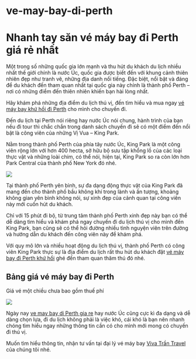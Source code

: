 # ve-may-bay-di-perth
<h1>Nhanh tay săn vé máy bay đi Perth giá rẻ nhất</h1>

Một trong số những quốc gia lớn mạnh và thu hút du khách du lịch nhiều nhất thế giới chính là nước Úc, quốc gia được biết đến với khung cảnh thiên nhiên đẹp như tranh vẽ, những địa danh nổi tiếng. Đặc biệt, nổi bật và đáng để du khách đến tham quan nhất tại quốc gia này chính là thành phố Perth – nơi có những điểm đến thiên nhiên khiến bạn hài lòng nhất.

Hãy khám phá những địa điểm du lịch thú vị, đến tìm hiểu và mua ngay <a href = "http://vivatrantravel.vn/ve-may-bay-di-perth.html">vé máy bay khứ hồi đi Perth</a> cho mình cho chuyến đi.

Đến du lịch tại Perth nói riêng hay nước Úc nói chung, hành trình của bạn nếu đi tour thì chắc chắn trong danh sách chuyến đi sẽ có một điểm đến nổi bật là công viên của những Vị Vua – King Park.

Nằm trong thành phố Perth của phía tây nước Úc, King Park là một công viên rộng lớn với hơn 400 hecta, sở hữu bộ sưu tập khổng lồ của các loại thực vật và những loài chim, có thể nói, hiện tại, King Park so ra còn lớn hơn Park Central của thành phố New York đó nhé.

<img src = "https://vemaybaychinaairlines.com/wp-content/uploads/2017/04/ve-may-bay-di-Perth.jpg" />

Tại thành phố Perth yên bình, sự đa dạng động thực vật của King Park đã mang đến cho thành phố bầu không khí trong lành và ấn tượng, khoảng không gian yên bình không nói, sự xinh đẹp của cảnh quan tại công viên này mới cuốn hút du khách.

Chỉ với 15 phút đi bộ, từ trung tâm thành phố Perth xinh đẹp này bạn có thể dễ dàng tìm hiểu và khám phá ngay chuyến đi du lịch thú vị cho mình đến King Park, bạn cũng sẽ có thể hỏi đường nhiều tình nguyện viên trên đường và hướng dẫn du khách đến công viên này để khám phá.

Với quy mô lớn và nhiều hoạt động du lịch thú vị, thành phố Perth có công viên King Park thực sự là địa điểm du lịch rất thu hút du khách đặt <a href = "https://vivatrantravel.com/ve-quoc-te/ve-may-bay-di-perth.html">vé máy bay đi Perth khứ hồi</a> ghé đến tham quan thăm thú đó nhé.

<h2>Bảng giá vé máy bay đi Perth</h2>

Giá vé một chiều chưa bao gồm thuế phí

<img src = "https://vemaybaychinaairlines.com/wp-content/uploads/2017/04/ve-may-bay-di-perth-3.png" />

Ngày nay <a href = "#">ve may bay di Perth gia re</a> hay nước Úc cũng cực kì đa dạng và dễ dàng chọn lựa, đi du lịch không phải là việc khó, cái khó là bạn nên nhanh chóng tìm hiểu ngay những thông tin cần có cho mình mới mong có chuyến đi thú vị.

Muốn tìm hiểu thông tin, nhận tư vấn tại đại lý vé máy bay <a href = "https://vivatrantravel.com/">Viva Trần Travel</a> của chúng tôi nhé.

